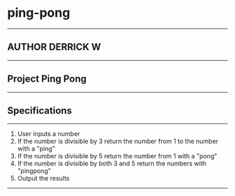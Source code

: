 # ping-pong
--------------------------
## AUTHOR DERRICK W ##
-----------------------------------
## Project Ping Pong ##
------------------------
## Specifications ##
--------------------
1. User inputs a number
2. If the number is divisible by 3 return the number from 1 to the number with a "ping"
3. If the number is divisible by 5 return the number from 1 with a "pong"
4. If the number is divisible by both 3 and 5 return the numbers with "pingpong"
6. Output the results
-----------------------------------------------------------------------------------------------
